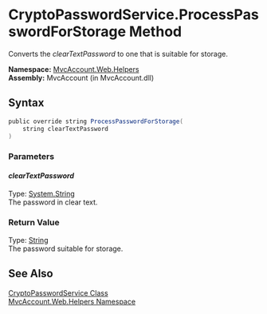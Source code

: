 CryptoPasswordService.ProcessPasswordForStorage Method
======================================================
Converts the *clearTextPassword* to one that is suitable for storage.

**Namespace:** [MvcAccount.Web.Helpers][1]  
**Assembly:** MvcAccount (in MvcAccount.dll)

Syntax
------

```csharp
public override string ProcessPasswordForStorage(
	string clearTextPassword
)
```

### Parameters

#### *clearTextPassword*
Type: [System.String][2]  
The password in clear text.

### Return Value
Type: [String][2]  
The password suitable for storage.

See Also
--------
[CryptoPasswordService Class][3]  
[MvcAccount.Web.Helpers Namespace][1]  

[1]: ../README.md
[2]: http://msdn.microsoft.com/en-us/library/s1wwdcbf
[3]: README.md